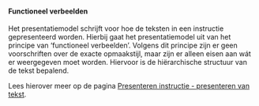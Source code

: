 #### Functioneel verbeelden

Het presentatiemodel schrijft voor hoe de teksten in een instructie
gepresenteerd worden. Hierbij gaat het presentatiemodel uit van het principe van
‘functioneel verbeelden’. Volgens dit principe zijn er geen voorschriften over
de exacte opmaakstijl, maar zijn er alleen eisen aan wát er weergegeven moet
worden. Hiervoor is de hiërarchische structuur van de tekst bepalend.

Lees hierover meer op de pagina [Presenteren instructie - presenteren van
tekst](/instructie/presenteren-instructie#snippet-356).
